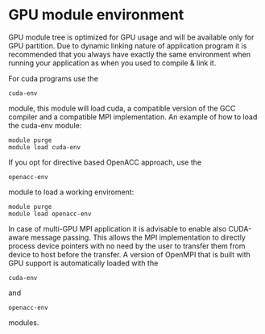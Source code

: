 # GPU module environment

GPU module tree is optimized for GPU usage and will be available only for GPU partition. Due to dynamic linking nature of application program it is recommended that you always have exactly the same environment when running your application as when you used to compile & link it.

For cuda programs use the 

```
cuda-env
```
module, this module will load cuda, a compatible version of the GCC compiler and a compatible MPI implementation. An example of how to load the cuda-env module:

```
module purge
module load cuda-env
```

If you opt for directive based OpenACC approach, use the 

```
openacc-env
```
module to load a working enviroment:

```
module purge
module load openacc-env
```
In case of multi-GPU MPI application it is advisable to enable also CUDA-aware message passing. This allows the MPI implementation to directly process device pointers with no need by the user to transfer them from device to host before the transfer. A version of OpenMPI that is built with GPU support is automatically loaded with the

```
cuda-env
```
and
```
openacc-env
```
modules.

